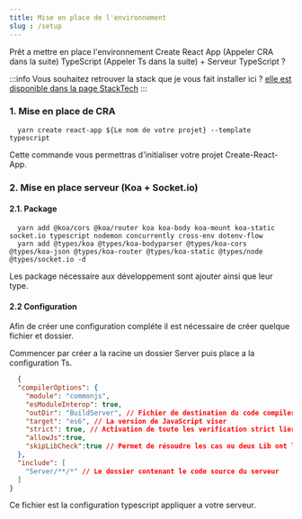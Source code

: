 ```yaml
---
title: Mise en place de l'environnement
slug : /setup
---
```


Prêt a mettre en place l'environnement Create React App (Appeler CRA dans la suite) TypeScript (Appeler Ts dans la suite) + Serveur TypeScript ?

:::info
  Vous souhaitez retrouver la stack que je vous fait installer ici ? [elle est disponible dans la page StackTech](/docs/stacktechnique)
:::

### 1. Mise en place de CRA

```shell
  yarn create react-app ${Le nom de votre projet} --template typescript
```

Cette commande vous permettras d'initialiser votre projet Create-React-App.

### 2. Mise en place serveur (Koa + Socket.io)

#### 2.1. Package

```shell
  yarn add @koa/cors @koa/router koa koa-body koa-mount koa-static socket.io typescript nodemon concurrently cross-env dotenv-flow
  yarn add @types/koa @types/koa-bodyparser @types/koa-cors @types/koa-json @types/koa-router @types/koa-static @types/node @types/socket.io -d
```

Les package nécessaire aux développement sont ajouter ainsi que leur type.

#### 2.2 Configuration

Afin de créer une configuration compléte il est nécessaire de créer quelque fichier et dossier.

Commencer par créer a la racine un dossier Server puis place a la configuration Ts.

```json title="/serveur.tsconfig.json"
  {
  "compilerOptions": {
    "module": "commonjs",
    "esModuleInterop": true,
    "outDir": "BuildServer", // Fichier de destination du code compiler
    "target": "es6", // La version de JavaScript viser
    "strict": true, // Activation de toute les verification strict lier aux Ts
    "allowJs":true,
    "skipLibCheck":true // Permet de résoudre les cas ou deux Lib ont le même type
  },
  "include": [
    "Server/**/*" // Le dossier contenant le code source du serveur
  ]
}
```

Ce fichier est la configuration typescript appliquer a votre serveur.
